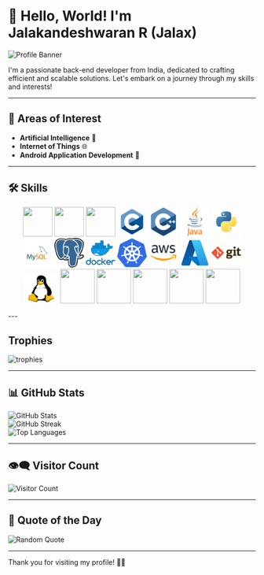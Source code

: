 # 👋 Hello, World! I'm Jalakandeshwaran R (Jalax)

![Profile Banner](https://i.giphy.com/media/v1.Y2lkPTc5MGI3NjExcm13bzlpMWQxYmxiczV1dXZycmR2Y25vaWFuZGU4dngxNzBtZnM1MiZlcD12MV9pbnRlcm5hbF9naWZfYnlfaWQmY3Q9Zw/iIqmM5tTjmpOB9mpbn/giphy.gif)

I'm a passionate back-end developer from India, dedicated to crafting efficient and scalable solutions. Let's embark on a journey through my skills and interests!

---

## 🚀 Areas of Interest
- **Artificial Intelligence** 🤖
- **Internet of Things** 🌐
- **Android Application Development** 📱

---

## 🛠️ Skills

<p align="center">
    <img height="60" width="60" src="https://ppl-ai-file-upload.s3.amazonaws.com/web/direct-files/13447499/36ef8080-a14f-45ce-8bd9-89d71ac74d96/spring.png"/>
    <img height="60" width="60" src="https://ppl-ai-file-upload.s3.amazonaws.com/web/direct-files/13447499/36ef8080-a14f-45ce-8bd9-89d71ac74d96/golang.png"/> 
    <img height="60" width="60" src="https://ppl-ai-file-upload.s3.amazonaws.com/web/direct-files/13447499/36ef8080-a14f-45ce-8bd9-89d71ac74d96/oracle.png"/> 
    <img height="60" width="60" src="https://raw.githubusercontent.com/github/explore/80688e429a7d4ef2fca1e82350fe8e3517d3494d/topics/c/c.png" />
    <img height="60" width="60" src="https://raw.githubusercontent.com/github/explore/80688e429a7d4ef2fca1e82350fe8e3517d3494d/topics/cpp/cpp.png" />
    <img height="60" width="60" src="https://raw.githubusercontent.com/github/explore/80688e429a7d4ef2fca1e82350fe8e3517d3494d/topics/java/java.png" />
    <img height="60" width="60" src="https://raw.githubusercontent.com/github/explore/80688e429a7d4ef2fca1e82350fe8e3517d3494d/topics/python/python.png" />
    <img height="60" width="60" src="https://raw.githubusercontent.com/github/explore/80688e429a7d4ef2fca1e82350fe8e3517d3494d/topics/mysql/mysql.png" />
    <img height="60" width="60" src="https://raw.githubusercontent.com/github/explore/80688e429a7d4ef2fca1e82350fe8e3517d3494d/topics/postgresql/postgresql.png"/> 
    <img height="60" width="60" src="https://raw.githubusercontent.com/github/explore/80688e429a7d4ef2fca1e82350fe8e3517d3494d/topics/docker/docker.png" />
    <img height="60" width="60" src="https://raw.githubusercontent.com/github/explore/80688e429a7d4ef2fca1e82350fe8e3517d3494d/topics/kubernetes/kubernetes.png" />
    <img height="60" width="60" src="https://raw.githubusercontent.com/github/explore/80688e429a7d4ef2fca1e82350fe8e3517d3494d/topics/aws/aws.png"/>
    <img height="60" width="60" src="https://raw.githubusercontent.com/github/explore/80688e429a7d4ef2fca1e82350fe8e3517d3494d/topics/azure/azure.png"/>
    <img height="60" width="60" src="https://raw.githubusercontent.com/github/explore/80688e429a7d4ef2fca1e82350fe8e3517d3494d/topics/git/git.png"/>
    <img height="60" width="70" src="https://raw.githubusercontent.com/github/explore/main/topics/linux/linux.png"/>
    <img height="70" width="70" src="https://raw.githubusercontent.com/flutter/website/master/src/_assets/image/flutter-lockup-bg.jpg"/> 
    <img height="70" width="70" src="https://raw.githubusercontent.com/github/explore/main/topics/rabbitmq/rabbitmq.png"/> 
    <img height="70" width="70" src="https://raw.githubusercontent.com/github/explore/main/topics/kafka/kafka.png"/> 
    <img height="70" width="70" src="https://raw.githubusercontent.com/github/explore/main/topics/prometheus/prometheus.png"/> 
    <img height="70" width="70" src="https://raw.githubusercontent.com/github/explore/main/topics/grafana/grafana.png "/> 
</p>
---

## Trophies

<p align="left">
<img src="https://github-profile-trophy.vercel.app/?username=DevJalax&row=2&column=3&margin-w=8&margin-h=8" alt="trophies" />
</p>

---

## 📊 GitHub Stats

![GitHub Stats](https://github-readme-stats.vercel.app/api?username=DevJalax&theme=radical&hide_border=false&include_all_commits=true&count_private=true)  
![GitHub Streak](https://github-readme-streak-stats.herokuapp.com/?user=DevJalax&theme=radical&hide_border=false)  
![Top Languages](https://github-readme-stats.vercel.app/api/top-langs/?username=DevJalax&theme=radical&hide_border=false&include_all_commits=true&count_private=true&layout=compact)

---

## 👁️‍🗨️ Visitor Count
![Visitor Count](https://profile-counter.glitch.me/DevJalax/count.svg)

---

## 💬 Quote of the Day
![Random Quote](https://quotes-github-readme.vercel.app/api?type=horizontal&theme=radical)

---

Thank you for visiting my profile! 🚀✨
